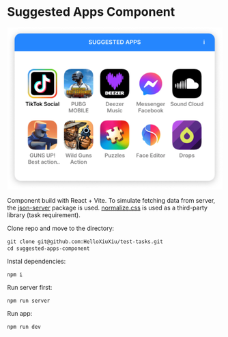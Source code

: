 # Suggested Apps Component

![screenshot](suggested-apps-preview.png)

Component build with React + Vite. To simulate fetching data from server, the [json-server](https://www.npmjs.com/package/json-server) package is used. [normalize.css](https://www.npmjs.com/package/normalize.css) is used as a third-party library (task requirement).

Clone repo and move to the directory:
```
git clone git@github.com:HelloXiuXiu/test-tasks.git
cd suggested-apps-component
```

Instal dependencies:
```
npm i
```

Run server first:
```
npm run server
```

Run app:
```
npm run dev
```